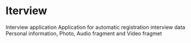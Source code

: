 # Iterview
Interview application
Application for automatic registration interview data
Personal information, Photo, Audio fragment and Video fragmet
